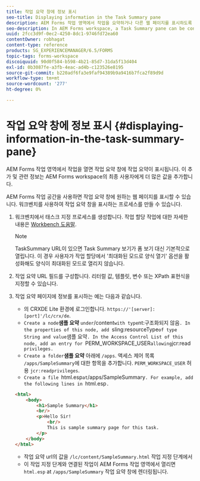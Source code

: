 ```yaml
---
title: 작업 요약 창에 정보 표시
seo-title: Displaying information in the Task Summary pane
description: AEM Forms 작업 영역에서 작업을 요약하거나 다른 웹 페이지를 표시하도록 작업 요약 창을 구성할 수 있습니다.
seo-description: In AEM Forms workspace, a Task Summary pane can be configured to summarize the task or display any other web page.
uuid: 2fcc3d9f-0ec2-4250-8dc1-9746fd72ea60
contentOwner: robhagat
content-type: reference
products: SG_EXPERIENCEMANAGER/6.5/FORMS
topic-tags: forms-workspace
discoiquuid: 90d0f584-b598-4b21-85d7-31da5f13d404
exl-id: 0b3087fe-a3fb-4eac-ad4b-c123526e8195
source-git-commit: b220adf6fa3e9faf94389b9a9416b7fca2f89d9d
workflow-type: tm+mt
source-wordcount: '277'
ht-degree: 0%

---
```


# 작업 요약 창에 정보 표시 {#displaying-information-in-the-task-summary-pane}

AEM Forms 작업 영역에서 작업을 열면 작업 요약 창에 작업 요약이 표시됩니다. 이 추가 및 관련 정보는 AEM Forms workspace의 최종 사용자에게 더 많은 값을 추가합니다.

AEM Forms 작업 공간을 사용하면 작업 요약 창에 원하는 웹 페이지를 표시할 수 있습니다. 워크벤치를 사용하여 작업 요약 창을 표시하는 프로세스를 만들 수 있습니다.

1. 워크벤치에서 태스크 지정 프로세스를 생성합니다. 작업 할당 작업에 대한 자세한 내용은 [Workbench 도움말](https://help.adobe.com/en_US/AEMForms/6.1/WorkbenchHelp/).

   >[!NOTE]
   >
   >TaskSummary URL이 있으면 Task Summary 보기가 폼 보기 대신 기본적으로 열립니다. 이 경우 사용자가 작업 할당에서 &#39;최대화된 모드로 양식 열기&#39; 옵션을 활성화해도 양식이 최대화된 모드로 열리지 않습니다.

1. 작업 요약 URL 필드를 구성합니다. 리터럴 값, 템플릿, 변수 또는 XPath 표현식을 지정할 수 있습니다.
1. 작업 요약 페이지에 정보를 표시하는 예는 다음과 같습니다.

   * 의 CRXDE Lite 환경에 로그인합니다. `https://'[server]:[port]'/lc/crx/de`.
   * `Create a node`**샘플 요약** ` under `/content` with type `nt:구조화되지 않음`. In the properties of this node, add `sling:resourceType` of type String and value `샘플 요약`. In the Access Control List of this node, add an entry for `PERM_WORKSPACE_USER` allowing `jcr:read` privileges.`
   * `Create a folder`**샘플 요약** 아래에 `/apps`. 액세스 제어 목록 `/apps/SampleSummary`에 대한 항목을 추가합니다. `PERM_WORKSPACE_USER` 허용 `jcr:readprivileges`.
   * `Create a file `html.esp` at `/apps/SampleSummary`. For example, add the following lines in `html.esp`.`

   ```html
   <html>
       <body>
           <h1>Sample Summary</h1>
           <br/>
           <p>Hello Sir!
               <br/>
               This is sample summary page for this task.
           </p>
       </body>
   </html>
   ```

   * 작업 요약 url의 값을 `/lc/content/SampleSummary.html` 작업 지정 단계에서
   * 이 작업 지정 단계와 연결된 작업이 AEM Forms 작업 영역에서 열리면 `html.esp` at `/apps/SampleSummary` 작업 요약 창에 렌더링됩니다.
